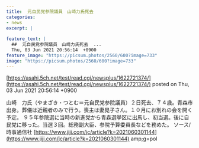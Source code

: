 ```yaml
---
title:  元自民党参院議員　山崎力氏死去  
categories:
- news
excerpt: |
  
feature_text: |
  ##  元自民党参院議員　山崎力氏死去  ...
  Thu, 03 Jun 2021 20:56:14  +0900
feature_image: "https://picsum.photos/2560/600?image=733"
image: "https://picsum.photos/2560/600?image=733"
---
```


[https://asahi.5ch.net/test/read.cgi/newsplus/1622721374/](https://asahi.5ch.net/test/read.cgi/newsplus/1622721374/)
posted on Thu, 03 Jun 2021 20:56:14  +0900

<!--more-->

山崎　力氏（やまざき・つとむ＝元自民党参院議員）２日死去、７４歳。青森市出身。葬儀は近親者のみで行う。喪主は妻晃子さん。１０月にお別れの会を開く予定。 ９５年参院選に当時の新進党から青森選挙区に出馬し、初当選。後に自民党に移った。当選３回。総務副大臣、参院予算委員長などを務めた。 ソース/時事通信社 [https://www.jiji.com/jc/article?k=2021060301144](https://www.jiji.com/jc/article?k=2021060301144) amp;g=pol
